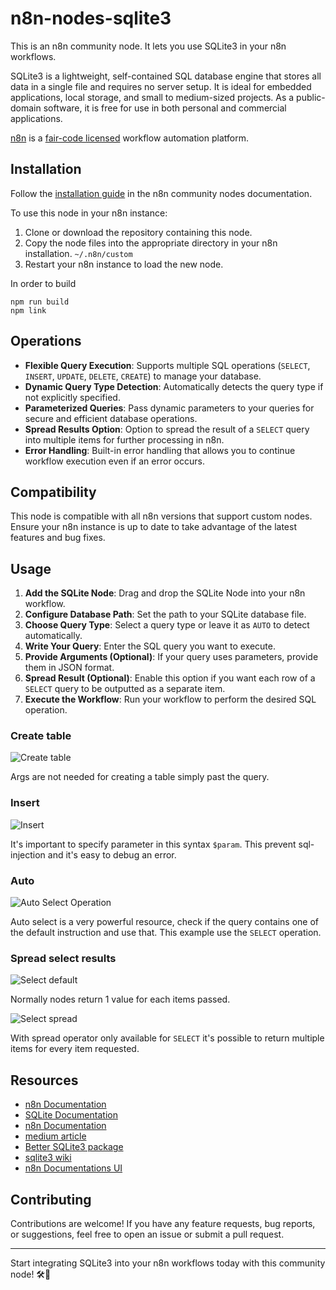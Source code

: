 # n8n-nodes-sqlite3

This is an n8n community node. It lets you use SQLite3 in your n8n workflows.

SQLite3 is a lightweight, self-contained SQL database engine that stores all data in a single file and requires no server setup. It is ideal for embedded applications, local storage, and small to medium-sized projects. As a public-domain software, it is free for use in both personal and commercial applications.

[n8n](https://n8n.io/) is a [fair-code licensed](https://docs.n8n.io/reference/license/) workflow automation platform.

## Installation

Follow the [installation guide](https://docs.n8n.io/integrations/community-nodes/installation/) in the n8n community nodes documentation.

To use this node in your n8n instance:

1. Clone or download the repository containing this node.
2. Copy the node files into the appropriate directory in your n8n installation. `~/.n8n/custom`
3. Restart your n8n instance to load the new node.

In order to build

```
npm run build
npm link
```

## Operations

- **Flexible Query Execution**: Supports multiple SQL operations (`SELECT`, `INSERT`, `UPDATE`, `DELETE`, `CREATE`) to manage your database.
- **Dynamic Query Type Detection**: Automatically detects the query type if not explicitly specified.
- **Parameterized Queries**: Pass dynamic parameters to your queries for secure and efficient database operations.
- **Spread Results Option**: Option to spread the result of a `SELECT` query into multiple items for further processing in n8n.
- **Error Handling**: Built-in error handling that allows you to continue workflow execution even if an error occurs.

## Compatibility

This node is compatible with all n8n versions that support custom nodes. Ensure your n8n instance is up to date to take advantage of the latest features and bug fixes.

## Usage

1. **Add the SQLite Node**: Drag and drop the SQLite Node into your n8n workflow.
2. **Configure Database Path**: Set the path to your SQLite database file.
3. **Choose Query Type**: Select a query type or leave it as `AUTO` to detect automatically.
4. **Write Your Query**: Enter the SQL query you want to execute.
5. **Provide Arguments (Optional)**: If your query uses parameters, provide them in JSON format.
6. **Spread Result (Optional)**: Enable this option if you want each row of a `SELECT` query to be outputted as a separate item.
7. **Execute the Workflow**: Run your workflow to perform the desired SQL operation.

### Create table

![Create table](images/create.png)

Args are not needed for creating a table simply past the query.

### Insert

![Insert](images/insert.png)

It's important to specify parameter in this syntax `$param`.
This prevent sql-injection and it's easy to debug an error.

### Auto

![Auto Select Operation](images/auto_select.png)

Auto select is a very powerful resource, check if the query contains one of the default instruction and use that.
This example use the `SELECT` operation.

### Spread select results

![Select default](images/select_default.png)

Normally nodes return 1 value for each items passed.

![Select spread](images/select_spread.png)

With spread operator only available for `SELECT` it's possible to return multiple items for every item requested.

## Resources

- [n8n Documentation](https://docs.n8n.io/)
- [SQLite Documentation](https://www.sqlite.org/docs.html)
- [n8n Documentation](https://docs.n8n.io/integrations/creating-nodes/build/declarative-style-node/#step-35-add-operations)
- [medium article](https://medium.com/@tarikalaouimhamdi/how-to-create-your-own-n8n-node-package-f298675712f0)
- [Better SQLite3 package](https://www.npmjs.com/package/better-sqlite3)
- [sqlite3 wiki](https://github.com/TryGhost/node-sqlite3/wiki/API)
- [n8n Documentations UI](https://docs.n8n.io/integrations/creating-nodes/build/reference/ui-elements/#string)

## Contributing

Contributions are welcome! If you have any feature requests, bug reports, or suggestions, feel free to open an issue or submit a pull request.

---

Start integrating SQLite3 into your n8n workflows today with this community node! 🛠️🚀
